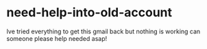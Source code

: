 # need-help-into-old-account
Ive tried everything to get this gmail back but nothing is working can someone please help needed asap!
